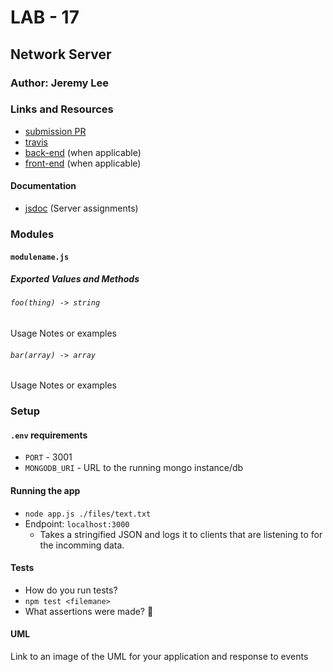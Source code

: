 # LAB - 17

## Network Server

### Author: Jeremy Lee

### Links and Resources
* [submission PR](http://xyz.com)
* [travis](http://xyz.com)
* [back-end](http://xyz.com) (when applicable)
* [front-end](http://xyz.com) (when applicable)

#### Documentation
* [jsdoc](http://xyz.com) (Server assignments)

### Modules
#### `modulename.js`
##### Exported Values and Methods

###### `foo(thing) -> string`
Usage Notes or examples

###### `bar(array) -> array`
Usage Notes or examples

### Setup
#### `.env` requirements
* `PORT` - 3001
* `MONGODB_URI` - URL to the running mongo instance/db

#### Running the app
* `node app.js ./files/text.txt`
* Endpoint: `localhost:3000`
  * Takes a stringified JSON and logs it to clients that are listening to for the incomming data.
  
#### Tests
* How do you run tests?
* `npm test <filemane>`
* What assertions were made? 🤔

#### UML
Link to an image of the UML for your application and response to events
